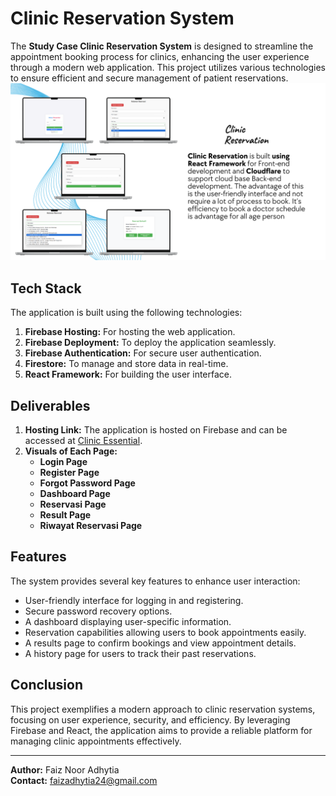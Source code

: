 # Clinic Reservation System
The **Study Case Clinic Reservation System** is designed to streamline the appointment booking process for clinics, enhancing the user experience through a modern web application. This project utilizes various technologies to ensure efficient and secure management of patient reservations.
<img src="Mockup/Project Mockup.png" alt="Clinic Reservation Project Mockup">

## Tech Stack
The application is built using the following technologies:
1. **Firebase Hosting:** For hosting the web application.
2. **Firebase Deployment:** To deploy the application seamlessly.
3. **Firebase Authentication:** For secure user authentication.
4. **Firestore:** To manage and store data in real-time.
5. **React Framework:** For building the user interface.

## Deliverables
1. **Hosting Link:** The application is hosted on Firebase and can be accessed at [Clinic Essential](https://clinic-esential.web.app/).
2. **Visuals of Each Page:**
   - **Login Page**
   - **Register Page**
   - **Forgot Password Page**
   - **Dashboard Page**
   - **Reservasi Page**
   - **Result Page**
   - **Riwayat Reservasi Page**

## Features
The system provides several key features to enhance user interaction:
- User-friendly interface for logging in and registering.
- Secure password recovery options.
- A dashboard displaying user-specific information.
- Reservation capabilities allowing users to book appointments easily.
- A results page to confirm bookings and view appointment details.
- A history page for users to track their past reservations.

## Conclusion
This project exemplifies a modern approach to clinic reservation systems, focusing on user experience, security, and efficiency. By leveraging Firebase and React, the application aims to provide a reliable platform for managing clinic appointments effectively.

---

**Author:** Faiz Noor Adhytia  
**Contact:** faizadhytia24@gmail.com
